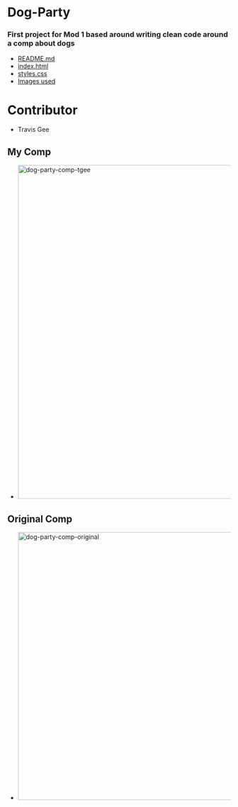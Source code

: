 # Dog-Party

### First project for Mod 1 based around writing clean code around a comp about dogs

* [README.md](https://github.com/geet084/Dog-Party/blob/master/README.md)
* [index.html](https://github.com/geet084/Dog-Party/blob/master/index.html)
* [styles.css](https://github.com/geet084/Dog-Party/blob/master/styles.css)
* [Images used](https://github.com/geet084/Dog-Party/blob/master/images)

# Contributor
* Travis Gee

## My Comp
* <img width="754" alt="dog-party-comp-tgee" src="https://user-images.githubusercontent.com/39391585/46586228-a16c2a80-ca38-11e8-930b-27c34bbd2f47.png">

## Original Comp
* <img width="605" alt="dog-party-comp-original" src="https://user-images.githubusercontent.com/39391585/46586232-a5984800-ca38-11e8-9113-16ecdb46d407.png">
